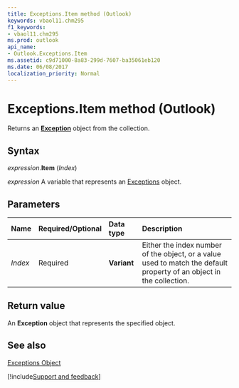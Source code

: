```yaml
---
title: Exceptions.Item method (Outlook)
keywords: vbaol11.chm295
f1_keywords:
- vbaol11.chm295
ms.prod: outlook
api_name:
- Outlook.Exceptions.Item
ms.assetid: c9d71000-8a83-299d-7607-ba35061eb120
ms.date: 06/08/2017
localization_priority: Normal
---
```



# Exceptions.Item method (Outlook)

Returns an  **[Exception](Outlook.Exception.md)** object from the collection.


## Syntax

_expression_.**Item** (_Index_)

_expression_ A variable that represents an [Exceptions](Outlook.Exceptions.md) object.


## Parameters



|Name|Required/Optional|Data type|Description|
|:-----|:-----|:-----|:-----|
| _Index_|Required| **Variant**|Either the index number of the object, or a value used to match the default property of an object in the collection.|

## Return value

An  **Exception** object that represents the specified object.


## See also


[Exceptions Object](Outlook.Exceptions.md)

[!include[Support and feedback](~/includes/feedback-boilerplate.md)]